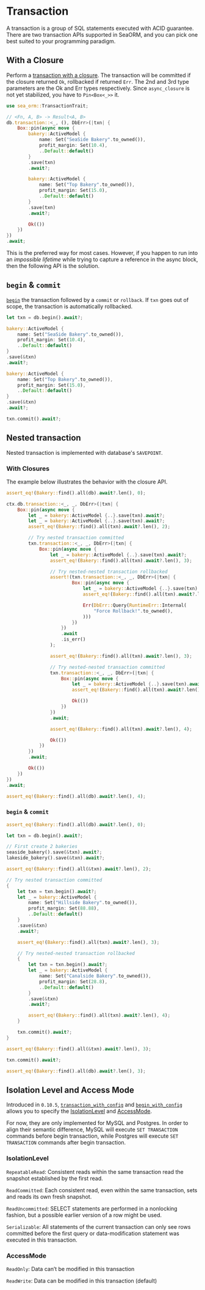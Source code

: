 # Transaction

A transaction is a group of SQL statements executed with ACID guarantee. There are two transaction APIs supported in SeaORM, and you can pick one best suited to your programming paradigm.

## With a Closure

Perform a [transaction with a closure](https://docs.rs/sea-orm/*/sea_orm/trait.TransactionTrait.html#tymethod.transaction). The transaction will be committed if the closure returned `Ok`, rollbacked if returned `Err`. The 2nd and 3rd type parameters are the Ok and Err types respectively. Since `async_closure` is not yet stabilized, you have to `Pin<Box<_>>` it.

```rust
use sea_orm::TransactionTrait;

// <Fn, A, B> -> Result<A, B>
db.transaction::<_, (), DbErr>(|txn| {
    Box::pin(async move {
        bakery::ActiveModel {
            name: Set("SeaSide Bakery".to_owned()),
            profit_margin: Set(10.4),
            ..Default::default()
        }
        .save(txn)
        .await?;

        bakery::ActiveModel {
            name: Set("Top Bakery".to_owned()),
            profit_margin: Set(15.0),
            ..Default::default()
        }
        .save(txn)
        .await?;

        Ok(())
    })
})
.await;
```

This is the preferred way for most cases. However, if you happen to run into an *impossible lifetime* while trying to capture a reference in the async block, then the following API is the solution.

## `begin` & `commit`

[`begin`](https://docs.rs/sea-orm/*/sea_orm/trait.TransactionTrait.html#tymethod.begin) the transaction followed by a `commit` or `rollback`. If `txn` goes out of scope, the transaction is automatically rollbacked.

```rust
let txn = db.begin().await?;

bakery::ActiveModel {
    name: Set("SeaSide Bakery".to_owned()),
    profit_margin: Set(10.4),
    ..Default::default()
}
.save(&txn)
.await?;

bakery::ActiveModel {
    name: Set("Top Bakery".to_owned()),
    profit_margin: Set(15.0),
    ..Default::default()
}
.save(&txn)
.await?;

txn.commit().await?;
```

## Nested transaction

Nested transaction is implemented with database's `SAVEPOINT`.

### With Closures

The example below illustrates the behavior with the closure API.

```rust
assert_eq!(Bakery::find().all(db).await?.len(), 0);

ctx.db.transaction::<_, _, DbErr>(|txn| {
    Box::pin(async move {
        let _ = bakery::ActiveModel {..}.save(txn).await?;
        let _ = bakery::ActiveModel {..}.save(txn).await?;
        assert_eq!(Bakery::find().all(txn).await?.len(), 2);

        // Try nested transaction committed
        txn.transaction::<_, _, DbErr>(|txn| {
            Box::pin(async move {
                let _ = bakery::ActiveModel {..}.save(txn).await?;
                assert_eq!(Bakery::find().all(txn).await?.len(), 3);

                // Try nested-nested transaction rollbacked
                assert!(txn.transaction::<_, _, DbErr>(|txn| {
                        Box::pin(async move {
                            let _ = bakery::ActiveModel {..}.save(txn).await?;
                            assert_eq!(Bakery::find().all(txn).await?.len(), 4);

                            Err(DbErr::Query(RuntimeErr::Internal(
                                "Force Rollback!".to_owned(),
                            )))
                        })
                    })
                    .await
                    .is_err()
                );

                assert_eq!(Bakery::find().all(txn).await?.len(), 3);

                // Try nested-nested transaction committed
                txn.transaction::<_, _, DbErr>(|txn| {
                    Box::pin(async move {
                        let _ = bakery::ActiveModel {..}.save(txn).await?;
                        assert_eq!(Bakery::find().all(txn).await?.len(), 4);

                        Ok(())
                    })
                })
                .await;

                assert_eq!(Bakery::find().all(txn).await?.len(), 4);

                Ok(())
            })
        })
        .await;

        Ok(())
    })
})
.await;

assert_eq!(Bakery::find().all(db).await?.len(), 4);
```

### `begin` & `commit`

```rust
assert_eq!(Bakery::find().all(db).await?.len(), 0);

let txn = db.begin().await?;

// First create 2 bakeries
seaside_bakery().save(&txn).await?;
lakeside_bakery().save(&txn).await?;

assert_eq!(Bakery::find().all(&txn).await?.len(), 2);

// Try nested transaction committed
{
    let txn = txn.begin().await?;
    let _ = bakery::ActiveModel {
        name: Set("Hillside Bakery".to_owned()),
        profit_margin: Set(88.88),
        ..Default::default()
    }
    .save(&txn)
    .await?;

    assert_eq!(Bakery::find().all(txn).await?.len(), 3);

    // Try nested-nested transaction rollbacked
    {
        let txn = txn.begin().await?;
        let _ = bakery::ActiveModel {
            name: Set("Canalside Bakery".to_owned()),
            profit_margin: Set(28.8),
            ..Default::default()
        }
        .save(&txn)
        .await?;

        assert_eq!(Bakery::find().all(txn).await?.len(), 4);
    }

    txn.commit().await?;
}

assert_eq!(Bakery::find().all(&txn).await?.len(), 3);

txn.commit().await?;

assert_eq!(Bakery::find().all(db).await?.len(), 3);
```

## Isolation Level and Access Mode

Introduced in `0.10.5`, [`transaction_with_config`](https://docs.rs/sea-orm/*/sea_orm/trait.TransactionTrait.html#tymethod.transaction_with_config) and [`begin_with_config`](https://docs.rs/sea-orm/*/sea_orm/trait.TransactionTrait.html#tymethod.begin_with_config) allows you to specify the [IsolationLevel](https://docs.rs/sea-orm/*/sea_orm/enum.IsolationLevel.html) and [AccessMode](https://docs.rs/sea-orm/*/sea_orm/enum.AccessMode.html).

For now, they are only implemented for MySQL and Postgres. In order to align their semantic difference, MySQL will execute `SET TRANSACTION` commands before begin transaction, while Postgres will execute `SET TRANSACTION` commands after begin transaction.

### IsolationLevel

`RepeatableRead`: Consistent reads within the same transaction read the snapshot established by the first read.

`ReadCommitted`: Each consistent read, even within the same transaction, sets and reads its own fresh snapshot.

`ReadUncommitted`: SELECT statements are performed in a nonlocking fashion, but a possible earlier version of a row might be used.

`Serializable`: All statements of the current transaction can only see rows committed before the first query or data-modification statement was executed in this transaction.

### AccessMode

`ReadOnly`: Data can’t be modified in this transaction

`ReadWrite`: Data can be modified in this transaction (default)
